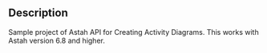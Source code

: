 Description
----------------
Sample project of Astah API for Creating Activity Diagrams.
This works with Astah version 6.8 and higher.

